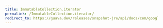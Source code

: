 ```yaml
---
title: ImmutableCollection.iterator
permalink: /ImmutableCollection.iterator/
redirect_to: https://guava.dev/releases/snapshot-jre/api/docs/com/google/common/collect/ImmutableCollection.html#iterator--
---
```

